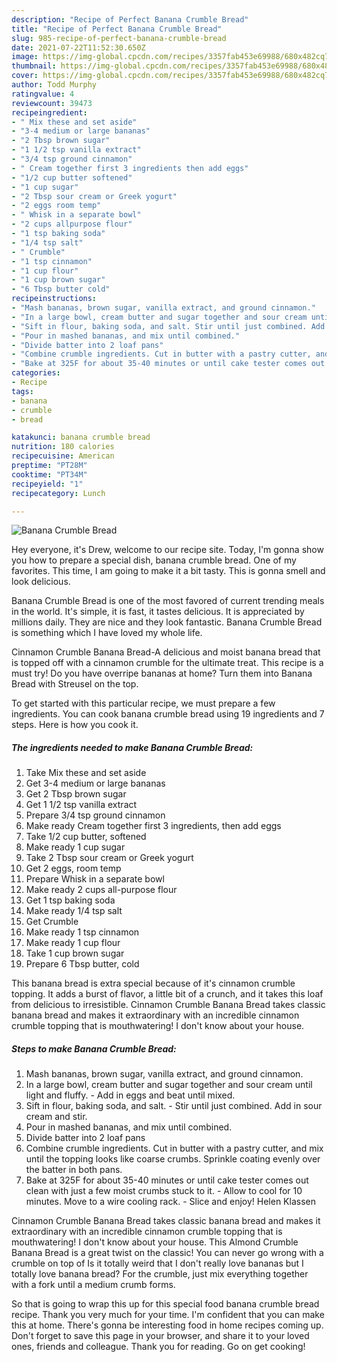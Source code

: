 ```yaml
---
description: "Recipe of Perfect Banana Crumble Bread"
title: "Recipe of Perfect Banana Crumble Bread"
slug: 985-recipe-of-perfect-banana-crumble-bread
date: 2021-07-22T11:52:30.650Z
image: https://img-global.cpcdn.com/recipes/3357fab453e69988/680x482cq70/banana-crumble-bread-recipe-main-photo.jpg
thumbnail: https://img-global.cpcdn.com/recipes/3357fab453e69988/680x482cq70/banana-crumble-bread-recipe-main-photo.jpg
cover: https://img-global.cpcdn.com/recipes/3357fab453e69988/680x482cq70/banana-crumble-bread-recipe-main-photo.jpg
author: Todd Murphy
ratingvalue: 4
reviewcount: 39473
recipeingredient:
- " Mix these and set aside"
- "3-4 medium or large bananas"
- "2 Tbsp brown sugar"
- "1 1/2 tsp vanilla extract"
- "3/4 tsp ground cinnamon"
- " Cream together first 3 ingredients then add eggs"
- "1/2 cup butter softened"
- "1 cup sugar"
- "2 Tbsp sour cream or Greek yogurt"
- "2 eggs room temp"
- " Whisk in a separate bowl"
- "2 cups allpurpose flour"
- "1 tsp baking soda"
- "1/4 tsp salt"
- " Crumble"
- "1 tsp cinnamon"
- "1 cup flour"
- "1 cup brown sugar"
- "6 Tbsp butter cold"
recipeinstructions:
- "Mash bananas, brown sugar, vanilla extract, and ground cinnamon."
- "In a large bowl, cream butter and sugar together and sour cream until light and fluffy. Add in eggs and beat until mixed."
- "Sift in flour, baking soda, and salt. Stir until just combined. Add in sour cream and stir."
- "Pour in mashed bananas, and mix until combined."
- "Divide batter into 2 loaf pans"
- "Combine crumble ingredients. Cut in butter with a pastry cutter, and mix until the topping looks like coarse crumbs. Sprinkle coating evenly over the batter in both pans."
- "Bake at 325F for about 35-40 minutes or until cake tester comes out clean with just a few moist crumbs stuck to it. Allow to cool for 10 minutes. Move to a wire cooling rack. Slice and enjoy! Helen Klassen"
categories:
- Recipe
tags:
- banana
- crumble
- bread

katakunci: banana crumble bread 
nutrition: 180 calories
recipecuisine: American
preptime: "PT28M"
cooktime: "PT34M"
recipeyield: "1"
recipecategory: Lunch

---
```



![Banana Crumble Bread](https://img-global.cpcdn.com/recipes/3357fab453e69988/680x482cq70/banana-crumble-bread-recipe-main-photo.jpg)

Hey everyone, it's Drew, welcome to our recipe site. Today, I'm gonna show you how to prepare a special dish, banana crumble bread. One of my favorites. This time, I am going to make it a bit tasty. This is gonna smell and look delicious.

Banana Crumble Bread is one of the most favored of current trending meals in the world. It's simple, it is fast, it tastes delicious. It is appreciated by millions daily. They are nice and they look fantastic. Banana Crumble Bread is something which I have loved my whole life.

Cinnamon Crumble Banana Bread-A delicious and moist banana bread that is topped off with a cinnamon crumble for the ultimate treat. This recipe is a must try! Do you have overripe bananas at home? Turn them into Banana Bread with Streusel on the top.


To get started with this particular recipe, we must prepare a few ingredients. You can cook banana crumble bread using 19 ingredients and 7 steps. Here is how you cook it.

<!--inarticleads1-->

##### The ingredients needed to make Banana Crumble Bread:

1. Take  Mix these and set aside
1. Get 3-4 medium or large bananas
1. Get 2 Tbsp brown sugar
1. Get 1 1/2 tsp vanilla extract
1. Prepare 3/4 tsp ground cinnamon
1. Make ready  Cream together first 3 ingredients, then add eggs
1. Take 1/2 cup butter, softened
1. Make ready 1 cup sugar
1. Take 2 Tbsp sour cream or Greek yogurt
1. Get 2 eggs, room temp
1. Prepare  Whisk in a separate bowl
1. Make ready 2 cups all-purpose flour
1. Get 1 tsp baking soda
1. Make ready 1/4 tsp salt
1. Get  Crumble
1. Make ready 1 tsp cinnamon
1. Make ready 1 cup flour
1. Take 1 cup brown sugar
1. Prepare 6 Tbsp butter, cold


This banana bread is extra special because of it&#39;s cinnamon crumble topping. It adds a burst of flavor, a little bit of a crunch, and it takes this loaf from delicious to irresistible. Cinnamon Crumble Banana Bread takes classic banana bread and makes it extraordinary with an incredible cinnamon crumble topping that is mouthwatering! I don&#39;t know about your house. 

<!--inarticleads2-->

##### Steps to make Banana Crumble Bread:

1. Mash bananas, brown sugar, vanilla extract, and ground cinnamon.
1. In a large bowl, cream butter and sugar together and sour cream until light and fluffy. - Add in eggs and beat until mixed.
1. Sift in flour, baking soda, and salt. - Stir until just combined. Add in sour cream and stir.
1. Pour in mashed bananas, and mix until combined.
1. Divide batter into 2 loaf pans
1. Combine crumble ingredients. Cut in butter with a pastry cutter, and mix until the topping looks like coarse crumbs. Sprinkle coating evenly over the batter in both pans.
1. Bake at 325F for about 35-40 minutes or until cake tester comes out clean with just a few moist crumbs stuck to it. - Allow to cool for 10 minutes. Move to a wire cooling rack. - Slice and enjoy! Helen Klassen


Cinnamon Crumble Banana Bread takes classic banana bread and makes it extraordinary with an incredible cinnamon crumble topping that is mouthwatering! I don&#39;t know about your house. This Almond Crumble Banana Bread is a great twist on the classic! You can never go wrong with a crumble on top of Is it totally weird that I don&#39;t really love bananas but I totally love banana bread? For the crumble, just mix everything together with a fork until a medium crumb forms. 

So that is going to wrap this up for this special food banana crumble bread recipe. Thank you very much for your time. I'm confident that you can make this at home. There's gonna be interesting food in home recipes coming up. Don't forget to save this page in your browser, and share it to your loved ones, friends and colleague. Thank you for reading. Go on get cooking!
